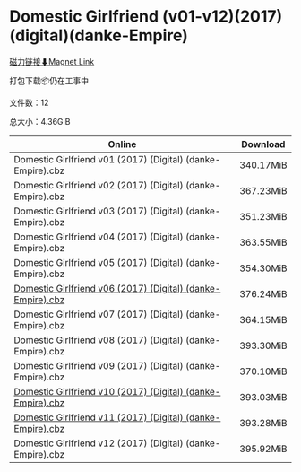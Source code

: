 # Domestic Girlfriend (v01-v12)(2017)(digital)(danke-Empire)

[磁力链接⬇Magnet Link](magnet:?xt=urn:btih:bc59d54a0617f3e0ac0482f8eae154434209c9a2&dn=Domestic%20Girlfriend%20%28v01-v12%29%282017%29%28digital%29%28danke-Empire%29)

打包下载📦仍在工事中

文件数：12

总大小：4.36GiB

Online | Download
--- | ---
Domestic Girlfriend v01 (2017) (Digital) (danke-Empire).cbz | 340.17MiB
Domestic Girlfriend v02 (2017) (Digital) (danke-Empire).cbz | 367.23MiB
Domestic Girlfriend v03 (2017) (Digital) (danke-Empire).cbz | 351.23MiB
Domestic Girlfriend v04 (2017) (Digital) (danke-Empire).cbz | 363.55MiB
Domestic Girlfriend v05 (2017) (Digital) (danke-Empire).cbz | 354.30MiB
[Domestic Girlfriend v06 (2017) (Digital) (danke-Empire).cbz](https://github.com/alicewish/markdown/blob/master/comic/Domestic-Girlfriend-v06-2017-Digital-danke-Empire-cbz.md) | 376.24MiB
Domestic Girlfriend v07 (2017) (Digital) (danke-Empire).cbz | 364.15MiB
Domestic Girlfriend v08 (2017) (Digital) (danke-Empire).cbz | 393.30MiB
Domestic Girlfriend v09 (2017) (Digital) (danke-Empire).cbz | 370.10MiB
[Domestic Girlfriend v10 (2017) (Digital) (danke-Empire).cbz](https://github.com/alicewish/markdown/blob/master/comic/Domestic-Girlfriend-v10-2017-Digital-danke-Empire-cbz.md) | 393.03MiB
[Domestic Girlfriend v11 (2017) (Digital) (danke-Empire).cbz](https://github.com/alicewish/markdown/blob/master/comic/Domestic-Girlfriend-v11-2017-Digital-danke-Empire-cbz.md) | 393.28MiB
Domestic Girlfriend v12 (2017) (Digital) (danke-Empire).cbz | 395.92MiB